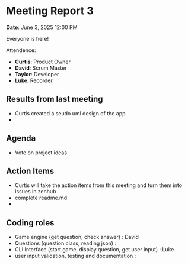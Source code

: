 # Meeting Report 3

**Date**: June 3, 2025  12:00 PM

Everyone is here!

Attendence:

- **Curtis**: Product Owner  
- **David**: Scrum Master  
- **Taylor**: Developer  
- **Luke**: Recorder  

## Results from last meeting
- Curtis created a seudo uml design of the app.
-  

## Agenda
- Vote on project ideas


## Action Items
- Curtis will take the action items from this meeting and turn them into issues in zenhub
- complete readme.md 
- 


## Coding roles
- Game engine (get question, check answer) : David
- Questions (question class, reading json) : 
- CLI Interface (start game, display question, get user input) : Luke
- user input validation, testing and documentation : 